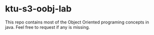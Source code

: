 # ktu-s3-oobj-lab
This repo contains most of the Object Oriented programing concepts in java. Feel free to request if any is missing.
